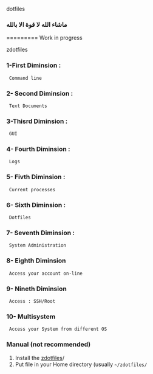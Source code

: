 ﻿dotfiles

### ماشاء الله لا قوة الا بالله


=========
Work in progress

zdotfiles

### 1-First Diminsion :
     Command line
### 2- Second Diminsion :
     Text Documents
### 3-Thisrd Diminsion :
     GUI
### 4- Fourth Diminsion :
     Logs
### 5- Fivth Diminsion :
     Current processes
### 6- Sixth Diminsion :
     Dotfiles
### 7- Seventh Diminsion :
     System Administration
### 8- Eighth Diminsion
     Access your account on-line
### 9- Nineth Diminsion
     Access : SSH/Root
### 10- Multisystem
     Access your System from different OS

### Manual (not recommended)

1. Install the
   [zdotfiles](https://github.com/tazjel/zdotfiles.git)/
2. Put file in your Home directory (usually `~/zdotfiles/`
